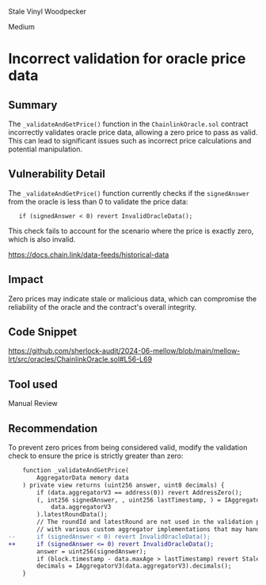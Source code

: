 Stale Vinyl Woodpecker

Medium

# Incorrect validation for oracle price data

## Summary

The `_validateAndGetPrice()` function in the `ChainlinkOracle.sol` contract incorrectly validates oracle price data, allowing a zero price to pass as valid. This can lead to significant issues such as incorrect price calculations and potential manipulation.

## Vulnerability Detail

The `_validateAndGetPrice()` function currently checks if the `signedAnswer` from the oracle is less than 0 to validate the price data:

```solidity
   if (signedAnswer < 0) revert InvalidOracleData();
```

This check fails to account for the scenario where the price is exactly zero, which is also invalid.

https://docs.chain.link/data-feeds/historical-data

## Impact

Zero prices may indicate stale or malicious data, which can compromise the reliability of the oracle and the contract's overall integrity.

## Code Snippet

https://github.com/sherlock-audit/2024-06-mellow/blob/main/mellow-lrt/src/oracles/ChainlinkOracle.sol#L56-L69

## Tool used

Manual Review

## Recommendation

To prevent zero prices from being considered valid, modify the validation check to ensure the price is strictly greater than zero:

```diff
    function _validateAndGetPrice(
        AggregatorData memory data
    ) private view returns (uint256 answer, uint8 decimals) {
        if (data.aggregatorV3 == address(0)) revert AddressZero();
        (, int256 signedAnswer, , uint256 lastTimestamp, ) = IAggregatorV3(
            data.aggregatorV3
        ).latestRoundData();
        // The roundId and latestRound are not used in the validation process to ensure compatibility
        // with various custom aggregator implementations that may handle these parameters differently
--      if (signedAnswer < 0) revert InvalidOracleData();
++      if (signedAnswer <= 0) revert InvalidOracleData();
        answer = uint256(signedAnswer);
        if (block.timestamp - data.maxAge > lastTimestamp) revert StaleOracle();
        decimals = IAggregatorV3(data.aggregatorV3).decimals();
    }
```
